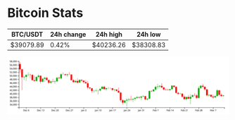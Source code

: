 # Bitcoin Stats

BTC/USDT|24h change|24h high|24h low|
|---|---|---|---|
|$39079.89|0.42%|$40236.26|$38308.83|

<img src="./chart.svg">
